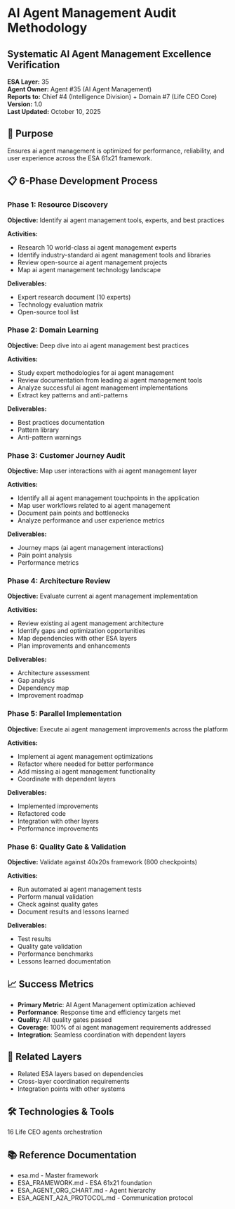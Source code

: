# AI Agent Management Audit Methodology
## Systematic AI Agent Management Excellence Verification

**ESA Layer:** 35  
**Agent Owner:** Agent #35 (AI Agent Management)  
**Reports to:** Chief #4 (Intelligence Division) + Domain #7 (Life CEO Core)  
**Version:** 1.0  
**Last Updated:** October 10, 2025

## 🎯 Purpose
Ensures ai agent management is optimized for performance, reliability, and user experience across the ESA 61x21 framework.

## 📋 6-Phase Development Process

### Phase 1: Resource Discovery
**Objective:** Identify ai agent management tools, experts, and best practices

**Activities:**
- Research 10 world-class ai agent management experts
- Identify industry-standard ai agent management tools and libraries
- Review open-source ai agent management projects
- Map ai agent management technology landscape

**Deliverables:**
- Expert research document (10 experts)
- Technology evaluation matrix
- Open-source tool list

### Phase 2: Domain Learning
**Objective:** Deep dive into ai agent management best practices

**Activities:**
- Study expert methodologies for ai agent management
- Review documentation from leading ai agent management tools
- Analyze successful ai agent management implementations
- Extract key patterns and anti-patterns

**Deliverables:**
- Best practices documentation
- Pattern library
- Anti-pattern warnings

### Phase 3: Customer Journey Audit
**Objective:** Map user interactions with ai agent management layer

**Activities:**
- Identify all ai agent management touchpoints in the application
- Map user workflows related to ai agent management
- Document pain points and bottlenecks
- Analyze performance and user experience metrics

**Deliverables:**
- Journey maps (ai agent management interactions)
- Pain point analysis
- Performance metrics

### Phase 4: Architecture Review
**Objective:** Evaluate current ai agent management implementation

**Activities:**
- Review existing ai agent management architecture
- Identify gaps and optimization opportunities
- Map dependencies with other ESA layers
- Plan improvements and enhancements

**Deliverables:**
- Architecture assessment
- Gap analysis
- Dependency map
- Improvement roadmap

### Phase 5: Parallel Implementation
**Objective:** Execute ai agent management improvements across the platform

**Activities:**
- Implement ai agent management optimizations
- Refactor where needed for better performance
- Add missing ai agent management functionality
- Coordinate with dependent layers

**Deliverables:**
- Implemented improvements
- Refactored code
- Integration with other layers
- Performance improvements

### Phase 6: Quality Gate & Validation
**Objective:** Validate against 40x20s framework (800 checkpoints)

**Activities:**
- Run automated ai agent management tests
- Perform manual validation
- Check against quality gates
- Document results and lessons learned

**Deliverables:**
- Test results
- Quality gate validation
- Performance benchmarks
- Lessons learned documentation

## 📈 Success Metrics
- **Primary Metric**: AI Agent Management optimization achieved
- **Performance**: Response time and efficiency targets met
- **Quality**: All quality gates passed
- **Coverage**: 100% of ai agent management requirements addressed
- **Integration**: Seamless coordination with dependent layers

## 🔗 Related Layers
- Related ESA layers based on dependencies
- Cross-layer coordination requirements
- Integration points with other systems

## 🛠️ Technologies & Tools
16 Life CEO agents orchestration

## 📚 Reference Documentation
- esa.md - Master framework
- ESA_FRAMEWORK.md - ESA 61x21 foundation
- ESA_AGENT_ORG_CHART.md - Agent hierarchy
- ESA_AGENT_A2A_PROTOCOL.md - Communication protocol
